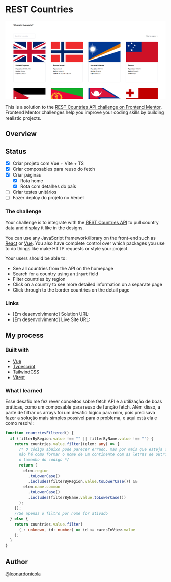 # REST Countries

![Design preview for the REST Countries API with color theme switcher coding challenge](./public/screenshot.png)

This is a solution to the [REST Countries API challenge on Frontend Mentor](https://www.frontendmentor.io/challenges/rest-countries-api-with-color-theme-switcher-5cacc469fec04111f7b848ca). Frontend Mentor challenges help you improve your coding skills by building realistic projects. 

## Overview

## Status

- [x] Criar projeto com Vue + Vite + TS
- [x] Criar composables para reuso do fetch
- [x] Criar páginas
  - [x] Rota home
  - [x] Rota com detalhes do país
- [ ] Criar testes unitários
- [ ] Fazer deploy do projeto no Vercel

### The challenge

Your challenge is to integrate with the [REST Countries API](https://restcountries.com) to pull country data and display it like in the designs.

You can use any JavaScript framework/library on the front-end such as [React](https://reactjs.org) or [Vue](https://vuejs.org). You also have complete control over which packages you use to do things like make HTTP requests or style your project.

Your users should be able to:

- See all countries from the API on the homepage
- Search for a country using an `input` field
- Filter countries by region
- Click on a country to see more detailed information on a separate page
- Click through to the border countries on the detail page


### Links

- [Em desenvolvimento] Solution URL:
- [Em desenvolvimento] Live Site URL:

## My process

### Built with

- [Vue](https://vuejs.org/)
- [Typescript](https://www.typescriptlang.org/)
- [TailwindCSS](https://tailwindcss.com/)
- [Vitest](https://vitest.dev/)


### What I learned

Esse desafio me fez rever conceitos sobre fetch API e a utilização de boas práticas, como um composable para reuso de função fetch.
Além disso, a parte de filtrar os arrays foi um desafio lógico para mim,
pois precisava fazer a solução mais simples possível para o problema, e aqui está ela e como resolvi:


```typescript
function countriesFiltered() {
  if (filterByRegion.value !== "" || filterByName.value !== "") {
    return countries.value.filter((elem: any) => {
      /* O código abaixo pode parecer errado, mas por mais que esteja checando se inclui as letras,
      não há como formar o nome de um continente com as letras de outro, o que fez reduzir
      o tamanho do código */
      return (
        elem.region
          .toLowerCase()
          .includes(filterByRegion.value.toLowerCase()) &&
        elem.name.common
          .toLowerCase()
          .includes(filterByName.value.toLowerCase())
      );
    });
    //Se apenas o filtro por nome for ativado
  } else {
    return countries.value.filter(
      (_: unknown, id: number) => id <= cardsInView.value
    );
  }
}
```

## Author

[@leonardonicola](https://www.github.com/leonardonicola)
